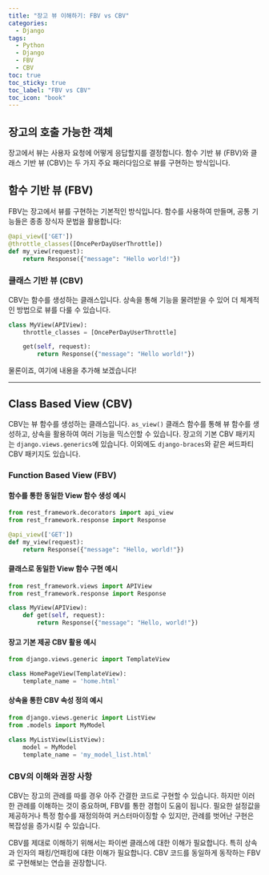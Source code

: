 ```yaml
---
title: "장고 뷰 이해하기: FBV vs CBV"
categories:
  - Django
tags:
  - Python
  - Django
  - FBV
  - CBV
toc: true
toc_sticky: true
toc_label: "FBV vs CBV"
toc_icon: "book"
---
```


## 장고의 호출 가능한 객체
장고에서 뷰는 사용자 요청에 어떻게 응답할지를 결정합니다. 함수 기반 뷰 (FBV)와 클래스 기반 뷰 (CBV)는 두 가지 주요 패러다임으로 뷰를 구현하는 방식입니다.

## 함수 기반 뷰 (FBV)

FBV는 장고에서 뷰를 구현하는 기본적인 방식입니다. 함수를 사용하여 만들며, 공통 기능들은 종종 장식자 문법을 활용합니다:
```python
@api_view(['GET'])
@throttle_classes([OncePerDayUserThrottle])
def my_view(request):
    return Response({"message": "Hello world!"})
```

### 클래스 기반 뷰 (CBV)

CBV는 함수를 생성하는 클래스입니다. 상속을 통해 기능을 물려받을 수 있어 더 체계적인 방법으로 뷰를 다룰 수 있습니다.
```python
class MyView(APIView):
    throttle_classes = [OncePerDayUserThrottle]

    get(self, request):
        return Response({"message": "Hello world!"})
```
물론이죠, 여기에 내용을 추가해 보겠습니다!

---

## Class Based View (CBV)

CBV는 뷰 함수를 생성하는 클래스입니다. `as_view()` 클래스 함수를 통해 뷰 함수를 생성하고, 상속을 활용하여 여러 기능을 믹스인할 수 있습니다. 장고의 기본 CBV 패키지는 `django.views.generics`에 있습니다. 이외에도 `django-braces`와 같은 써드파티 CBV 패키지도 있습니다.

### Function Based View (FBV)

#### 함수를 통한 동일한 View 함수 생성 예시
```python
from rest_framework.decorators import api_view
from rest_framework.response import Response

@api_view(['GET'])
def my_view(request):
    return Response({"message": "Hello, world!"})
```

#### 클래스로 동일한 View 함수 구현 예시
```python
from rest_framework.views import APIView
from rest_framework.response import Response

class MyView(APIView):
    def get(self, request):
        return Response({"message": "Hello, world!"})
```

#### 장고 기본 제공 CBV 활용 예시
```python
from django.views.generic import TemplateView

class HomePageView(TemplateView):
    template_name = 'home.html'
```

#### 상속을 통한 CBV 속성 정의 예시
```python
from django.views.generic import ListView
from .models import MyModel

class MyListView(ListView):
    model = MyModel
    template_name = 'my_model_list.html'
```

### CBV의 이해와 권장 사항

CBV는 장고의 관례를 따를 경우 아주 간결한 코드로 구현할 수 있습니다. 하지만 이러한 관례를 이해하는 것이 중요하며, FBV를 통한 경험이 도움이 됩니다. 필요한 설정값을 제공하거나 특정 함수를 재정의하여 커스터마이징할 수 있지만, 관례를 벗어난 구현은 복잡성을 증가시킬 수 있습니다.

CBV를 제대로 이해하기 위해서는 파이썬 클래스에 대한 이해가 필요합니다. 특히 상속과 인자의 패킹/언패킹에 대한 이해가 필요합니다. CBV 코드를 동일하게 동작하는 FBV로 구현해보는 연습을 권장합니다.
